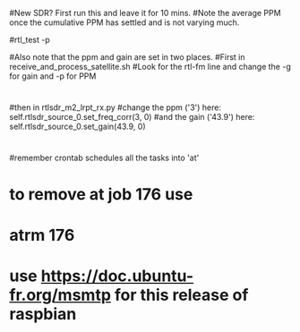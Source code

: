 #New SDR? First run this and leave it for 10 mins. 
#Note the average PPM once the cumulative PPM has settled and is not varying much.

#rtl_test -p

#Also note that the ppm and gain are set in two places. 
#First in receive_and_process_satellite.sh
#Look for the rtl-fm line and change the -g for gain and -p for PPM
#
#then in rtlsdr_m2_lrpt_rx.py
#change the ppm ('3') here: self.rtlsdr_source_0.set_freq_corr(3, 0) 
#and the gain ('43.9') here: self.rtlsdr_source_0.set_gain(43.9, 0)
#
#remember crontab schedules all the tasks into 'at'
# to remove at job 176 use 
# atrm 176
#
# use https://doc.ubuntu-fr.org/msmtp for this release of raspbian
